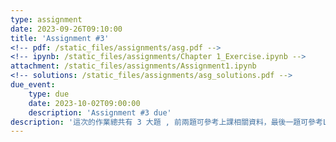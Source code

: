 ```yaml
---
type: assignment
date: 2023-09-26T09:10:00
title: 'Assignment #3'
<!-- pdf: /static_files/assignments/asg.pdf -->
<!-- ipynb: /static_files/assignments/Chapter 1_Exercise.ipynb -->
attachment: /static_files/assignments/Assignment1.ipynb
<!-- solutions: /static_files/assignments/asg_solutions.pdf -->
due_event: 
    type: due
    date: 2023-10-02T09:00:00
    description: 'Assignment #3 due'
description: '這次的作業總共有 3 大題 , 前兩題可參考上課相關資料，最後一題可參考Lab和課本習題'
---
```

